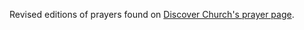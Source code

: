 Revised editions of prayers found on [Discover Church's prayer page](https://www.discoverchurch.online/pray/).
